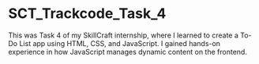 # SCT_Trackcode_Task_4
This was Task 4 of my SkillCraft internship, where I learned to create a To-Do List app using HTML, CSS, and JavaScript. I gained hands-on experience in how JavaScript manages dynamic content on the frontend.
